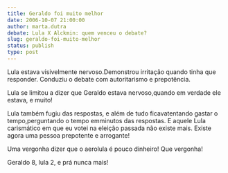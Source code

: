 ```yaml
---
title: Geraldo foi muito melhor
date: 2006-10-07 21:00:00
author: marta.dutra
debate: Lula X Alckmin: quem venceu o debate?
slug: geraldo-foi-muito-melhor
status: publish 
type: post
---
```


Lula estava visivelmente nervoso.Demonstrou irritação quando tinha que responder. Conduziu o debate com autoritarismo e prepotência.


Lula se limitou a dizer que Geraldo estava nervoso,quando em verdade ele estava, e muito!


Lula também fugiu das respostas, e além de tudo ficavatentando gastar o tempo,perguntando o tempo emminutos das respostas. E aquele Lula carismático em que eu votei na eleição passada não existe mais. Existe agora uma pessoa prepotente e arrogante!


Uma vergonha dizer que o aerolula é pouco dinheiro! Que vergonha!


Geraldo 8, lula 2, e prá nunca mais!


